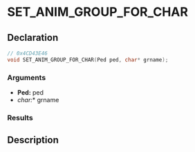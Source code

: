 # SET_ANIM_GROUP_FOR_CHAR

## Declaration
```cpp
// 0x4CD43E46
void SET_ANIM_GROUP_FOR_CHAR(Ped ped, char* grname);
```

### Arguments
- **Ped:** ped
- **char*:** grname

### Results

## Description
